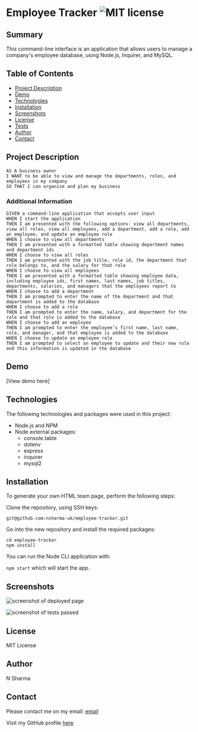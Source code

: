 # Employee Tracker ![MIT license](https://img.shields.io/badge/MIT-License-green)


## Summary 
This command-line interface is an application that allows users to manage a company's employee database, using Node.js, Inquirer, and MySQL.

## Table of Contents

- [Project Description](#projectdescription)
- [Demo](#demo)
- [Technologies](#technologies)
- [Installation](#installation)
- [Screenshots](#screenshots)
- [License](#license)
- [Tests](#tests)
- [Author](#author)
- [Contact](#contact )


## Project Description
```
AS A business owner
I WANT to be able to view and manage the departments, roles, and employees in my company
SO THAT I can organize and plan my business
```

### Additional Information
```
GIVEN a command-line application that accepts user input
WHEN I start the application
THEN I am presented with the following options: view all departments, view all roles, view all employees, add a department, add a role, add an employee, and update an employee role
WHEN I choose to view all departments
THEN I am presented with a formatted table showing department names and department ids
WHEN I choose to view all roles
THEN I am presented with the job title, role id, the department that role belongs to, and the salary for that role
WHEN I choose to view all employees
THEN I am presented with a formatted table showing employee data, including employee ids, first names, last names, job titles, departments, salaries, and managers that the employees report to
WHEN I choose to add a department
THEN I am prompted to enter the name of the department and that department is added to the database
WHEN I choose to add a role
THEN I am prompted to enter the name, salary, and department for the role and that role is added to the database
WHEN I choose to add an employee
THEN I am prompted to enter the employee’s first name, last name, role, and manager, and that employee is added to the database
WHEN I choose to update an employee role
THEN I am prompted to select an employee to update and their new role and this information is updated in the database 
```



## Demo

[View demo here]

## Technologies

The following technologies and packages were used in this project:

- Node.js and NPM 
- Node external packages:
    - console.table 
    - dotenv
    - express 
    - inquirer 
    - mysql2


## Installation

To generate your own HTML team page, perform the following steps:

Clone the repository, using SSH keys:

`git@github.com:nsharma-uk/employee-tracker.git`

Go into the new repository and install the required packages:

```
cd employee-tracker
npm install
```

You can run the Node CLI application with:

`npm start` which will start the app.

## Screenshots

![screenshot of deployed page](./img/teamprofilewebpage.png)

![screenshot of tests passed](./img/testspassed.png)

## License

MIT License

## Author

N Sharma

## Contact

Please contact me on my email: [email](nsharmauk711@gmail.com)

Visit my GitHub profile [here](https://github.com/nsharma-uk)



